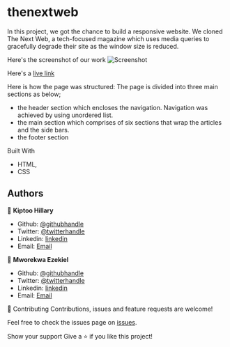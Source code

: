 # thenextweb

In this project, we got the chance to build a responsive website. We cloned The Next Web, a tech-focused magazine which uses media queries to gracefully degrade their site as the window size is reduced. 


Here's the screenshot of our work
![Screenshot](./img/website-heatmap.png "Website heat map")

Here's a <a href="https://raw.githack.com/vanheaven-ui/website-heat-map/home-page/index.html">live link</a>

Here is how the page was structured:
The page is divided into three main sections as below;
- the header section which encloses the navigation. Navigation was achieved by using unordered list.
- the main section which comprises of six sections that wrap the articles and the side bars.
- the footer section  

Built With
- HTML,
- CSS

## Authors

👤 **Kiptoo Hillary**

- Github: [@githubhandle](https://github.com/imhilla)
- Twitter: [@twitterhandle](https://twitter.com/hillarykiptoo_)
- Linkedin: [linkedin]()
- Email: [Email](hillaryodhiambo282@gmail.com) 

👤 **Mworekwa Ezekiel**

- Github: [@githubhandle](https://github.com/vanheaven-ui)
- Twitter: [@twitterhandle](https://twitter.com/MworekwaE)
- Linkedin: [linkedin](https://linkedin.com/in/vanheaven/)
- Email: [Email](vanheaven6@gmail.com)  

🤝 Contributing
Contributions, issues and feature requests are welcome!

Feel free to check the issues page on [issues](https://github.com/vanheaven-ui/website-heat-map/issues).

Show your support
Give a ⭐️ if you like this project!

 
